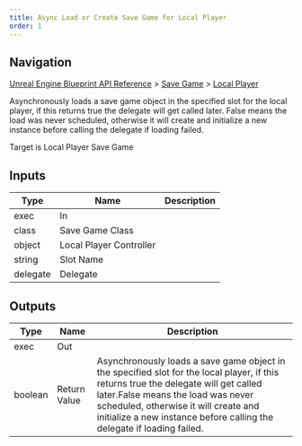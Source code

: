 ```yaml
---
title: Async Load or Create Save Game for Local Player
order: 1
---
```

## Navigation

[Unreal Engine Blueprint API Reference](https://dev.epicgames.com/documentation/en-us/unreal-engine/BlueprintAPI) > [Save Game](https://dev.epicgames.com/documentation/en-us/unreal-engine/BlueprintAPI/SaveGame) > [Local Player](https://dev.epicgames.com/documentation/en-us/unreal-engine/BlueprintAPI/SaveGame/LocalPlayer)

Asynchronously loads a save game object in the specified slot for the local player, if this returns true the delegate will get called later.
False means the load was never scheduled, otherwise it will create and initialize a new instance before calling the delegate if loading failed.

Target is Local Player Save Game

## Inputs

| Type | Name | Description |
| --- | --- | --- |
| exec | In |  |
| class | Save Game Class |  |
| object | Local Player Controller |  |
| string | Slot Name |  |
| delegate | Delegate |  |

## Outputs

| Type | Name | Description |
| --- | --- | --- |
| exec | Out |  |
| boolean | Return Value | Asynchronously loads a save game object in the specified slot for the local player, if this returns true the delegate will get called later.False means the load was never scheduled, otherwise it will create and initialize a new instance before calling the delegate if loading failed. |
